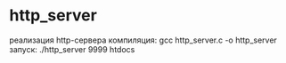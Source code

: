 # http_server
реализация http-сервера
компиляция: gcc http_server.c -o http_server
запуск: ./http_server 9999 htdocs
